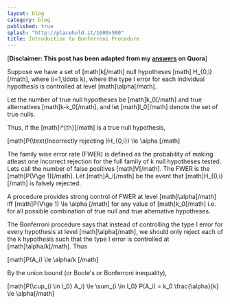 ```yaml
---
layout: blog
category: blog
published: true
splash: "http://placehold.it/1600x500"
title: Introduction to Bonferroni Procedure
---
```


[__Disclaimer: This post has been adapted from my [answers](https://multipletesting.quora.com/Show-that-the-Bonferroni-procedure-provides-strong-control-of-the-family-wise-error-rate) on Quora__]

Suppose we have a set of [math]k[/math] null hypotheses [math] H_{0,i} [/math], where \(i=1,\ldots k\), where the type I error for each individual hypothesis is controlled at level [math]\alpha[/math].

 Let the number of true null hypotheses be [math]k_0[/math] and true alternatives [math]k-k_0[/math], and let [math]I_0[/math] denote the set of true nulls.

Thus, if the [math]i^{th}[/math] is a true null hypothesis,  

[math]P(\text{Incorrectly rejecting }H_{0,i}) \le \alpha [/math]

The family wise error rate (FWER) is defined as the probability of making atleast one incorrect rejection for the full family of k null hypotheses tested. Lets call the number of false positives [math]V[/math]. The FWER is the [math]P(V\ge 1)[/math]. Let [math]A_i[/math] be the event that [math]H_{0,i}[/math] is falsely rejected. 

A procedure provides strong control of FWER at level [math]\alpha[/math] iff  [math]P(V\ge 1) \le \alpha [/math]  for any value of [math]k_0[/math] i.e. for all possible combination of true null and true alternative hypotheses.

The Bonferroni procedure says that instead of controlling the type I error for every hypothesis at level [math]\alpha[/math], we should only reject each of the k hypothesis such that the type I error is controlled at [math]\alpha/k[/math]. Thus 

[math]P(A_i) \le \alpha/k [/math]

By the union bound (or Boole's or Bonferroni inequality), 

[math]P(\cup_{i \in I_0} A_i) \le \sum_{i \in I_0} P(A_i) = k_0 \frac{\alpha}{k} \le \alpha[/math]